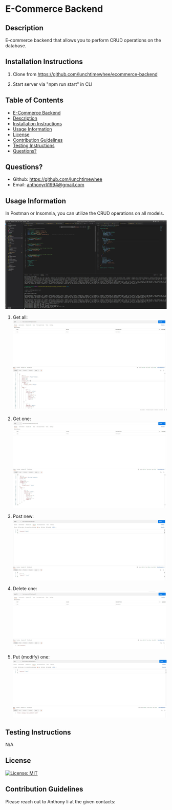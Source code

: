 # E-Commerce Backend

## Description
E-commerce backend that allows you to perform CRUD operations on the database.

## Installation Instructions
1. Clone from https://github.com/lunchtimewhee/ecommerce-backend

2. Start server via "npm run start" in CLI

## Table of Contents
 - [E-Commerce Backend](#e-commerce-backend)
 - [Description](#description)
 - [Installation Instructions](#installation-instructions)
 - [Usage Information](#usage-information)
 - [License](#license)
 - [Contribution Guidelines](#contribution-guidelines)
 - [Testing Instructions](#testing-instructions)
 - [Questions?](#questions)


## Questions?
- Github: https://github.com/lunchtimewhee 
- Email: anthonyrli1994@gmail.com

## Usage Information
In Postman or Insomnia, you can utilize the CRUD operations on all models.

![program](./images/image6.JPG)



1. Get all:
![step1](./images/image1.JPG)

2. Get one:
![step2](./images/image2.JPG)

2. Post new:
![step3](./images/image3.JPG)

2. Delete one:
![step4](./images/image4.JPG)

2. Put (modify) one:
![step5](./images/image5.JPG)



## Testing Instructions
N/A

## License
[![License: MIT](https://img.shields.io/badge/License-MIT-yellow.svg)](https://opensource.org/licenses/MIT)

## Contribution Guidelines
Please reach out to Anthony li at the given contacts:

